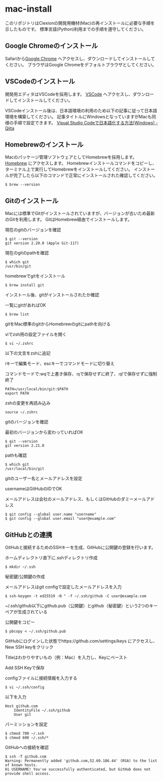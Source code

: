 # mac-install

このリポジトリはCiexionの開発用機材(Mac)の再インストールに必要な手順を示したものです。
標準言語(Python)利用までの手順を遵守してください。

## Google Chromeのインストール
Safariから[Google Chrome](https://www.google.com/intl/ja_jp/chrome/) へアクセスし、ダウンロードしてインストールしてください。
ブラウザはGoogle Chromeをデフォルトブラウザとしてください。

## VSCodeのインストール
開発用エディタはVSCodeを採用します。
[VSCode](https://azure.microsoft.com/ja-jp/products/visual-studio-code/) へアクセスし、ダウンロードしてインストールしてください。

VSCodeインストール後は、日本語環境の利用のため以下の記事に従って日本語環境を構築してください。
記事タイトルにWindowsとなっていますがMacも同様の手順で設定できます。
[Visual Studio Codeで日本語化する方法[Windows] - Qiita](https://qiita.com/nanamesincos/items/5c48ff88a4eeef0a8631)

## Homebrewのインストール
Macのパッケージ管理ソフトウェアとしてHomebrewを採用します。
[Homebrew](https://brew.sh/index_ja) にアクセスします。
Homebrewインストールコマンドをコピーし、ターミナル上で実行してHomebrewをインストールしてください。
インストールが完了したら以下のコマンドで正常にインストールされた確認してください。

```
$ brew --version
```

## Gitのインストール
Macには標準でGitがインストールされていますが、バージョンが古いため最新のGitを利用します。
GitはHomebrew経由でインストールします。

現在のgitのバージョンを確認
```
$ git --version
git version 2.20.0 (Apple Git-117)
```

現在のgitのpathを確認

```
$ which git
/usr/bin/git
```

homebrewでgitをインストール

```
$ brew install git
```

インストール後、gitがインストールされたか確認

一覧にgitがあればOK

```
$ brew list
```

gitをMac標準のgitからHomebrewのgitにpathを向ける

viでzsh用の設定ファイルを開く

```
$ vi ~/.zshrc
```

以下の文言をzshに追記

iキーで編集モード、escキーでコマンドモードに切り替え

コマンドモードで:wqで上書き保存、:qで保存せずに終了、:q!で保存せずに強制終了

```
PATH=/usr/local/bin/git:$PATH
export PATH
```

zshの変更を再読み込み

```
source ~/.zshrc
```

gitのバージョンを確認

最初のバージョンから変わっていればOK

```
$ git --version
git version 2.21.0
```

pathも確認

```
$ which git
/usr/local/bin/git
```

gitのユーザー名とメールアドレスを設定

usernameはGitHubのIDでOK

メールアドレスは会社のメールアドレス、もしくはGitHubのダミーメールアドレス

```
$ git config --global user.name "username"
$ git config --global user.email "user@example.com"
```

## GitHubとの連携
GitHubと接続するためのSSHキーを生成、GitHubに公開鍵の登録を行います。

ホームディレクトリ直下に.sshディレクトリ作成
```
$ mkdir ~/.ssh
```

秘密鍵/公開鍵の作成

メールアドレスはgit configで設定したメールアドレスを入力
```
$ ssh-keygen -t ed25519 -N " -f ~/.ssh/github -C user@example.com
```

~/.ssh/github以下にgithub.pub（公開鍵）とgithub（秘密鍵）という2つのキーペアが生成されている

公開鍵をコピー
```
$ pbcopy < ~/.ssh/github.pub
```

GitHubにログインした状態でhttps://github.com/settings/keys にアクセスし、New SSH keyをクリック

Titleはわかりやすいもの（例：Mac）を入力し、Keyにペースト

Add SSH Keyで保存


configファイルに接続情報を入力する
```
$ vi ~/.ssh/config
```

以下を入力

```
Host github.com
    IdentityFile ~/.ssh/github
    User git
```

パーミッションを設定

```
$ chmod 700 ~/.ssh
$ chmod 600 ~/.ssh/*
```

GitHubへの接続を確認

```
$ ssh -T github.com
Warning: Permanently added 'github.com,52.69.186.44' (RSA) to the list of known hosts.
Hi USERNAME! You've successfully authenticated, but GitHub does not provide shell access.
```
